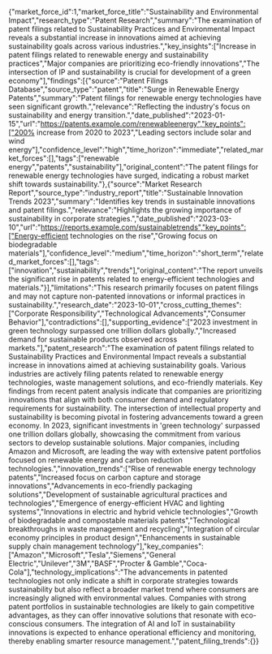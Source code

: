 {"market_force_id":1,"market_force_title":"Sustainability and Environmental Impact","research_type":"Patent Research","summary":"The examination of patent filings related to Sustainability Practices and Environmental Impact reveals a substantial increase in innovations aimed at achieving sustainability goals across various industries.","key_insights":["Increase in patent filings related to renewable energy and sustainability practices","Major companies are prioritizing eco-friendly innovations","The intersection of IP and sustainability is crucial for development of a green economy"],"findings":[{"source":"Patent Filings Database","source_type":"patent","title":"Surge in Renewable Energy Patents","summary":"Patent filings for renewable energy technologies have seen significant growth.","relevance":"Reflecting the industry's focus on sustainability and energy transition.","date_published":"2023-01-15","url":"https://patents.example.com/renewableenergy","key_points":["200% increase from 2020 to 2023","Leading sectors include solar and wind energy"],"confidence_level":"high","time_horizon":"immediate","related_market_forces":[],"tags":["renewable energy","patents","sustainability"],"original_content":"The patent filings for renewable energy technologies have surged, indicating a robust market shift towards sustainability."},{"source":"Market Research Report","source_type":"industry_report","title":"Sustainable Innovation Trends 2023","summary":"Identifies key trends in sustainable innovations and patent filings.","relevance":"Highlights the growing importance of sustainability in corporate strategies.","date_published":"2023-03-10","url":"https://reports.example.com/sustainabletrends","key_points":["Energy-efficient technologies on the rise","Growing focus on biodegradable materials"],"confidence_level":"medium","time_horizon":"short_term","related_market_forces":[],"tags":["innovation","sustainability","trends"],"original_content":"The report unveils the significant rise in patents related to energy-efficient technologies and materials."}],"limitations":"This research primarily focuses on patent filings and may not capture non-patented innovations or informal practices in sustainability.","research_date":"2023-10-01","cross_cutting_themes":["Corporate Responsibility","Technological Advancements","Consumer Behavior"],"contradictions":[],"supporting_evidence":["2023 investment in green technology surpassed one trillion dollars globally.","Increased demand for sustainable products observed across markets."],"patent_research":"The examination of patent filings related to Sustainability Practices and Environmental Impact reveals a substantial increase in innovations aimed at achieving sustainability goals. Various industries are actively filing patents related to renewable energy technologies, waste management solutions, and eco-friendly materials. Key findings from recent patent analysis indicate that companies are prioritizing innovations that align with both consumer demand and regulatory requirements for sustainability. The intersection of intellectual property and sustainability is becoming pivotal in fostering advancements toward a green economy. In 2023, significant investments in 'green technology' surpassed one trillion dollars globally, showcasing the commitment from various sectors to develop sustainable solutions. Major companies, including Amazon and Microsoft, are leading the way with extensive patent portfolios focused on renewable energy and carbon reduction technologies.","innovation_trends":["Rise of renewable energy technology patents","Increased focus on carbon capture and storage innovations","Advancements in eco-friendly packaging solutions","Development of sustainable agricultural practices and technologies","Emergence of energy-efficient HVAC and lighting systems","Innovations in electric and hybrid vehicle technologies","Growth of biodegradable and compostable materials patents","Technological breakthroughs in waste management and recycling","Integration of circular economy principles in product design","Enhancements in sustainable supply chain management technology"],"key_companies":["Amazon","Microsoft","Tesla","Siemens","General Electric","Unilever","3M","BASF","Procter & Gamble","Coca-Cola"],"technology_implications":"The advancements in patented technologies not only indicate a shift in corporate strategies towards sustainability but also reflect a broader market trend where consumers are increasingly aligned with environmental values. Companies with strong patent portfolios in sustainable technologies are likely to gain competitive advantages, as they can offer innovative solutions that resonate with eco-conscious consumers. The integration of AI and IoT in sustainability innovations is expected to enhance operational efficiency and monitoring, thereby enabling smarter resource management.","patent_filing_trends":{}}